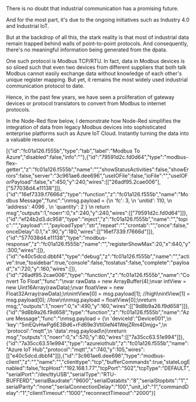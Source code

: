There is no doubt that industrial communication has a promising future.

And for the most part, it's due to the ongoing initiatives such as Industry 4.0 and Industrial IoT.

But at the backdrop of all this, the stark reality is that most of industrial data remain trapped behind walls of point-to-point protocols. And consequently, there's no meaningful information being generated from the dpata.

One such protocol is Modbus TCP/RTU. In fact, data in Modbus devices is so siloed such that even two devices from different suppliers that both talk Modbus cannot easily exchange data without knowledge of each other's unique register mapping. But yet, it remains the most widely used industrial communication protocol to date.

Hence, in the past few years, we have seen a proliferation of gateway devices or protocol translators to convert from Modbus to internet protocols.

In the Node-Red flow below, I demonstrate how Node-Red simplifies the integration of data from legacy Modbus devices into sophisticated enterprise platforms such as Azure IoT Cloud. Instantly turning the data into a valuable resource.


[{"id":"fc01a126.f555b","type":"tab","label":"Modbus To Azure","disabled":false,"info":""},{"id":"79591d2c.fd0d64","type":"modbus-flex-getter","z":"fc01a126.f555b","name":"","showStatusActivities":false,"showErrors":false,"server":"3c961ae6.dee696","useIOFile":false,"ioFile":"","useIOForPayload":false,"x":450,"y":240,"wires":[["26adf95.2cae006"],["577038d4.e11138"]]},{"id":"16ef7339.f7666d","type":"function","z":"fc01a126.f555b","name":"Modbus Message","func":"\nmsg.payload = {\n    'fc': 3, \n    'unitid': 110, \n    'address': 4096 , \n    'quantity': 2 } \n    return msg","outputs":1,"noerr":0,"x":240,"y":240,"wires":[["79591d2c.fd0d64"]]},{"id":"ef24b2d3.dc958","type":"inject","z":"fc01a126.f555b","name":"","topic":"","payload":"","payloadType":"str","repeat":"","crontab":"","once":false,"onceDelay":0.1,"x":90,"y":180,"wires":[["16ef7339.f7666d"]]},{"id":"577038d4.e11138","type":"modbus-response","z":"fc01a126.f555b","name":"","registerShowMax":20,"x":640,"y":300,"wires":[]},{"id":"e40c5dcd.dbbf4","type":"debug","z":"fc01a126.f555b","name":"","active":true,"tosidebar":true,"console":false,"tostatus":false,"complete":"payload","x":720,"y":160,"wires":[]},{"id":"26adf95.2cae006","type":"function","z":"fc01a126.f555b","name":"Convert To Float","func":"\nvar rawData = new ArrayBuffer(4);\nvar intView = new Uint16Array(rawData);\nvar floatView = new Float32Array(rawData);\n\nintView[0] = msg.payload[1]; //high\nintView[1] = msg.payload[0]; //low\n\nmsg.payload = floatView[0];\nreturn msg;","outputs":1,"noerr":0,"x":490,"y":160,"wires":[["9d8b9a26.f9d658"]]},{"id":"9d8b9a26.f9d658","type":"function","z":"fc01a126.f555b","name":"Azure Message","func":"\nmsg.payload = {\n    'deviceId':\"Device001\",\n    'key':\"5mEQvHwPg6E3Bd6+rFd69e3Vtl0ieN41WejZRm4Dmjg=\",\n    'protocol':\"mqtt\",\n    'data':msg.payload\n}\nreturn msg","outputs":1,"noerr":0,"x":570,"y":80,"wires":[["7a35cc63.51e994"]]},{"id":"7a35cc63.51e994","type":"azureiothub","z":"fc01a126.f555b","name":"Azure IoT Hub","protocol":"mqtt","x":740,"y":105,"wires":[["e40c5dcd.dbbf4"]]},{"id":"3c961ae6.dee696","type":"modbus-client","z":"","name":"","clienttype":"tcp","bufferCommands":true,"stateLogEnabled":false,"tcpHost":"192.168.1.77","tcpPort":"502","tcpType":"DEFAULT","serialPort":"/dev/ttyUSB","serialType":"RTU-BUFFERD","serialBaudrate":"9600","serialDatabits":"8","serialStopbits":"1","serialParity":"none","serialConnectionDelay":"100","unit_id":"1","commandDelay":"1","clientTimeout":"1000","reconnectTimeout":"2000"}]
